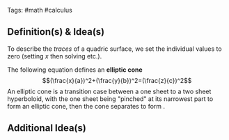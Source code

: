 Tags: #math #calculus 
## Definition(s) & Idea(s)
To describe the *traces* of a quadric surface, we set the individual values to zero (setting $x$ then solving etc.).

The following equation defines an **elliptic cone**$$(\frac{x}{a})^2+(\frac{y}{b})^2=(\frac{z}{c})^2$$
An elliptic cone is a transition case between a one sheet to a two sheet hyperboloid, with the one sheet being "pinched" at its narrowest part to form an elliptic cone, then the cone separates to form .
## Additional Idea(s)


